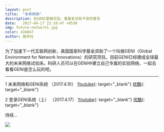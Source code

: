 ```yaml
---
layout: post
title:  "未来网络"
description: 在GENI里做实验，看看有没有不变的誓言
date:   2017-04-17 22:10:47 +0530
img: future-network1.jpg
color: 43A047
author: 兽师兄
---
```


为了加速下一代互联网创新，美国国家科学基金资助了一个叫做GENI（Global Environment for Network Innovations）的研究项目。目前GENI已经建成全球最大的未来网络试验床。科研人员可以在GENI中建立自己专属的实验网络，一起去看看GENI是怎么玩的吧。

---
1 未来网络和GENI系统 （2017.4.10）
[Youtube](https://youtu.be/sXhahiqBOkc){: target="_blank"}
[优酷](http://v.youku.com/v_show/id_XMjcwMDIxMjM1Mg==){: target="_blank"}

2 登录GENI系统（上） （2017.4.17）
[Youtube](https://youtu.be/xIIh68v_glg){: target="_blank"}
[优酷](http://v.youku.com/v_show/id_XMjcxMzEyNjYyMA==.html){: target="_blank"}


待续...


![]({{site.baseurl}}/images/future-network2.jpg)